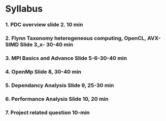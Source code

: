 # Syllabus

### 1. PDC overview slide 2. 10 min  
### 2. Flynn Taxonomy heterogeneous computing, OpenCL, AVX-SIMD Slide 3_x- 30-40 min  
### 3. MPI Basics and Advance Slide 5-6-30-40 min  
### 4. OpenMp Slide 8, 30-40 min  
### 5. Dependancy Analysis Slide 9, 25-30 min  
### 6. Performance Analysis Slide 10, 20 min  
### 7. Project related question 10-min
